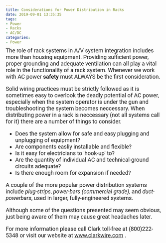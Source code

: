 ```yaml
---
title: Considerations for Power Distribution in Racks
date: 2019-09-01 13:35:35
tags: 
- Power
- Racks
- AC/DC
categories: 
- Power
---
```

<link href="https://fonts.googleapis.com/css?family=Roboto|Yanone+Kaffeesatz" rel="stylesheet">
<div style="font-family: 'Roboto', sans-serif; font-size: 18px; margin-top: -25px;">

The role of rack systems in A/V system integration includes more than housing equipment. Providing sufficient power, proper grounding and adequate ventilation can all play a vital role in the functionality of a rack system.
Whenever we work with AC power <b>safety</b> must ALWAYS be the first consideration. 

Solid wiring practices must be strictly followed as it is sometimes easy to overlook the deadly potential of AC power, especially  when the system operator is under the gun and troubleshooting the system becomes neccessary. 
When distributing power in a rack is neccessary (not all systems call for it) there are a number of things to consider. 
<ul>
<li>Does the system allow for safe and easy plugging and unplugging of equipment?</li>
<li>Are components easliy installable and flexible?
</li>
<li>Is it easy for electricians to 'hook-up' to?
</li>
<li>Are the quantity of individual AC and technical-ground circuits adequate?
</li>
<li>Is there enough room for expansion if needed?
</li>
</ul>

A couple of the more popular power distribution systems include <em>plug-strips</em>, <em>power-bars (commercial grade)</em>,
and <em>duct-powerbars</em>, used in larger, fully-engineered systems. 

Although some of the questions presented may seem obvious, just being aware of them may cause great headaches later.

For more information please call Clark toll-free at (800)222-5348 or visit our website at www.clarkwire.com . 
</div>
